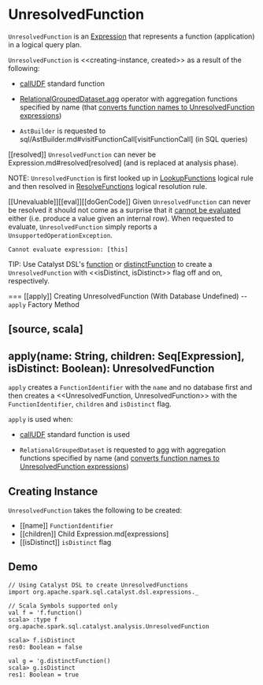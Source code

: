 # UnresolvedFunction

`UnresolvedFunction` is an [Expression](Expression.md) that represents a function (application) in a logical query plan.

`UnresolvedFunction` is <<creating-instance, created>> as a result of the following:

* [callUDF](../functions/index.md#callUDF) standard function

* [RelationalGroupedDataset.agg](../basic-aggregation/RelationalGroupedDataset.md#agg) operator with aggregation functions specified by name (that [converts function names to UnresolvedFunction expressions](../basic-aggregation/RelationalGroupedDataset.md#strToExpr))

* `AstBuilder` is requested to sql/AstBuilder.md#visitFunctionCall[visitFunctionCall] (in SQL queries)

[[resolved]]
`UnresolvedFunction` can never be Expression.md#resolved[resolved] (and is replaced at analysis phase).

NOTE: `UnresolvedFunction` is first looked up in [LookupFunctions](../logical-analysis-rules/LookupFunctions.md) logical rule and then resolved in [ResolveFunctions](../logical-analysis-rules/ResolveFunctions.md) logical resolution rule.

[[Unevaluable]][[eval]][[doGenCode]]
Given `UnresolvedFunction` can never be resolved it should not come as a surprise that it [cannot be evaluated](Unevaluable.md) either (i.e. produce a value given an internal row). When requested to evaluate, `UnresolvedFunction` simply reports a `UnsupportedOperationException`.

```text
Cannot evaluate expression: [this]
```

TIP: Use Catalyst DSL's [function](../catalyst-dsl/index.md#function) or [distinctFunction](../catalyst-dsl/index.md#distinctFunction) to create a `UnresolvedFunction` with <<isDistinct, isDistinct>> flag off and on, respectively.

=== [[apply]] Creating UnresolvedFunction (With Database Undefined) -- `apply` Factory Method

[source, scala]
----
apply(name: String, children: Seq[Expression], isDistinct: Boolean): UnresolvedFunction
----

`apply` creates a `FunctionIdentifier` with the `name` and no database first and then creates a <<UnresolvedFunction, UnresolvedFunction>> with the `FunctionIdentifier`, `children` and `isDistinct` flag.

`apply` is used when:

* [callUDF](../functions/index.md#callUDF) standard function is used

* `RelationalGroupedDataset` is requested to [agg](../basic-aggregation/RelationalGroupedDataset.md#agg) with aggregation functions specified by name (and [converts function names to UnresolvedFunction expressions](../basic-aggregation/RelationalGroupedDataset.md#strToExpr))

## Creating Instance

`UnresolvedFunction` takes the following to be created:

* [[name]] `FunctionIdentifier`
* [[children]] Child Expression.md[expressions]
* [[isDistinct]] `isDistinct` flag

## Demo

```text
// Using Catalyst DSL to create UnresolvedFunctions
import org.apache.spark.sql.catalyst.dsl.expressions._

// Scala Symbols supported only
val f = 'f.function()
scala> :type f
org.apache.spark.sql.catalyst.analysis.UnresolvedFunction

scala> f.isDistinct
res0: Boolean = false

val g = 'g.distinctFunction()
scala> g.isDistinct
res1: Boolean = true
```
